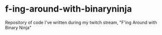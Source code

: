 # f-ing-around-with-binaryninja
Repository of code I've written during my twitch stream, "F'ing Around with Binary Ninja"
